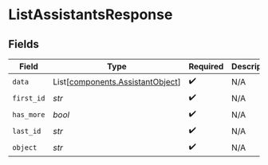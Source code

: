 # ListAssistantsResponse


## Fields

| Field                                                                          | Type                                                                           | Required                                                                       | Description                                                                    | Example                                                                        |
| ------------------------------------------------------------------------------ | ------------------------------------------------------------------------------ | ------------------------------------------------------------------------------ | ------------------------------------------------------------------------------ | ------------------------------------------------------------------------------ |
| `data`                                                                         | List[[components.AssistantObject](../../models/components/assistantobject.md)] | :heavy_check_mark:                                                             | N/A                                                                            |                                                                                |
| `first_id`                                                                     | *str*                                                                          | :heavy_check_mark:                                                             | N/A                                                                            | asst_abc123                                                                    |
| `has_more`                                                                     | *bool*                                                                         | :heavy_check_mark:                                                             | N/A                                                                            | false                                                                          |
| `last_id`                                                                      | *str*                                                                          | :heavy_check_mark:                                                             | N/A                                                                            | asst_abc456                                                                    |
| `object`                                                                       | *str*                                                                          | :heavy_check_mark:                                                             | N/A                                                                            | list                                                                           |